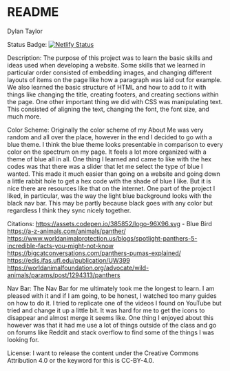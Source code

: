 # README
Dylan Taylor

Status Badge:
[![Netlify Status](https://api.netlify.com/api/v1/badges/2dff82ff-9d8e-4144-a0c5-d793c4d135f3/deploy-status)](https://app.netlify.com/sites/fluffy-melba-171fe3/deploys)

Description:
The purpose of this project was to learn the basic skills and ideas used when developing a website. Some skills that we learned in particular order consisted of embedding images, and changing different layouts of items on the page like how a paragraph was laid out for example. We also learned the basic structure of HTML and how to add to it with things like changing the title, creating footers, and creating sections within the page. One other important thing we did with CSS was manipulating text. This consisted of aligning the text, changing the font, the font size, and much more.

Color Scheme:
Originally the color scheme of my About Me was very random and all over the place, however in the end I decided to go with a blue theme. I think the blue theme looks presentable in comparison to every color on the spectrum on my page. It feels a lot more organized with a theme of blue all in all. One thing I learned and came to like with the hex codes was that there was a slider that let me select the type of blue I wanted. This made it much easier than going on a website and going down a little rabbit hole to get a hex code with the shade of blue I like. But it is nice there are resources like that on the internet. One part of the project I liked, in particular, was the way the light blue background looks with the black nav bar. This may be partly because black goes with any color but regardless I think they sync nicely together. 

Citations:
https://assets.codepen.io/385852/logo-96X96.svg - Blue Bird
https://a-z-animals.com/animals/panther/
https://www.worldanimalprotection.us/blogs/spotlight-panthers-5-incredible-facts-you-might-not-know
https://bigcatconversations.com/panthers-pumas-explained/
https://edis.ifas.ufl.edu/publication/UW399
https://worldanimalfoundation.org/advocate/wild-animals/params/post/1294313/panthers

Nav Bar:
The Nav Bar for me ultimately took me the longest to learn. I am pleased with it and if I am going, to be honest, I watched too many guides on how to 
do it. I tried to replicate one of the videos I found on YouTube but tried and change it up a little bit. It was hard for me to get the icons to disappear and almost merge it seems like. One thing I enjoyed about this however was that it had me use a lot of things outside of the class and go on forums like Reddit and stack overflow to find some of the things I was looking for. 

License:
I want to release the content under the Creative Commons Attribution 4.0 or the keyword for this is CC-BY-4.0.
